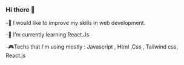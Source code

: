 ### Hi there 👋
-🤖 I would like to improve my skills in web development.

-🌱 I’m currently learning React.Js

-🎮Techs that I'm using mostly : Javascript , Html ,Css ,  Tailwind css, React.js

